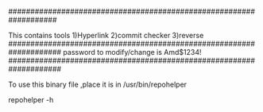 ###################################################################

This contains tools
1)Hyperlink
2)commit checker
3)reverse
####################################################################
password to modify/change is
Amd$1234!
####################################################################

To use this binary file ,place it is in  /usr/bin/repohelper

repohelper -h


